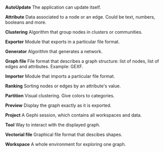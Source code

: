 **AutoUpdate**
The application can update itself.

**Attribute**
Data associated to a node or an edge. Could be text, numbers, booleans and more.

**Clustering**
Algorithm that group nodes in clusters or communities.

**Exporter**
Module that exports in a particular file format.

**Generator**
Algorithm that generates a network.

**Graph file**
File format that describes a graph structure: list of nodes, list of edges and attributes. Example: GEXF.

**Importer**
Module that imports a particular file format.

**Ranking**
Sorting nodes or edges by an attribute's value.

**Partition**
Visual clustering. Give colors to categories.

**Preview**
Display the graph exactly as it is exported.

**Project**
A Gephi session, which contains all workspaces and data.

**Tool**
Way to interact with the displayed graph.

**Vectorial file**
Graphical file format that descibes shapes.

**Workspace**
A whole environment for exploring one graph.
